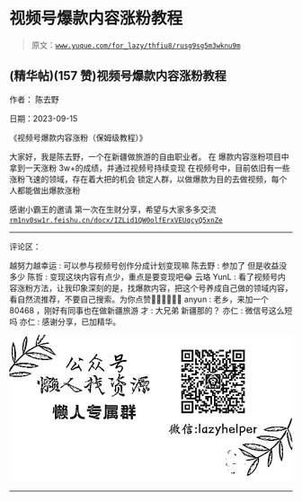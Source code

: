 # 视频号爆款内容涨粉教程

> 原文：[`www.yuque.com/for_lazy/thfiu8/rusg9sg5m3wknu9m`](https://www.yuque.com/for_lazy/thfiu8/rusg9sg5m3wknu9m)

## (精华帖)(157 赞)视频号爆款内容涨粉教程

作者： 陈去野

日期：2023-09-15

《视频号爆款内容涨粉（保姆级教程）》

大家好，我是陈去野，一个在新疆做旅游的自由职业者。
在 爆款内容涨粉项目中拿到一天涨粉 3w+的成绩，并通过视频号持续变现
在视频号中，目前依旧有一些涨粉飞速的领域，存在着大把的机会
锁定人群，以做爆款为目的去做视频，每个人都能做出爆款涨粉

感谢小霸王的邀请
第一次在生财分享，希望与大家多多交流[`rm1nv0sw1r.feishu.cn/docx/IZLid1QW0olfErxVEUqcyQ5xnZe`](https://rm1nv0sw1r.feishu.cn/docx/IZLid1QW0olfErxVEUqcyQ5xnZe)

* * *

评论区：

越努力越幸运 : 可以参与视频号创作分成计划变现嘛
陈去野 : 参加了 但是收益没多少
陈哲 : 变现这块内容有点少，重点是要变现吧😂
云珞 YunL : 看了视频号内容涨粉方法，让我印象深刻的是，找爆款内容，把这个号养成自己做的领域内容，看自然流推荐，不要自己搜索。为你点赞👍🏻👍🏻👍🏻
anyun : 老乡，来加一个 80468 ，刚好有同事也在做新疆旅游
才 : 大兄弟 新疆那的？
亦仁 : 微信号这么短吗
亦仁 : 感谢分享，已加精华。

![](img/1c37d505930596d12a88ab23e11aa07a.png)

* * *
